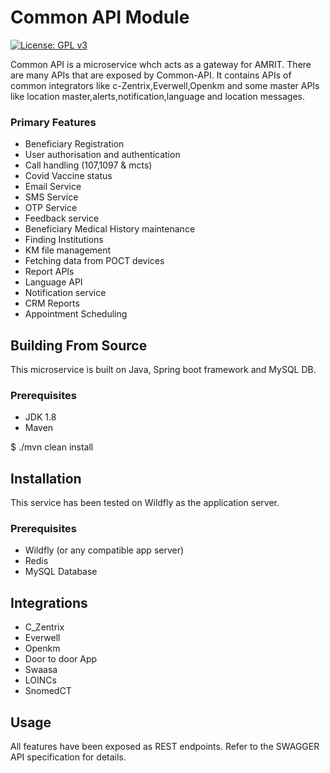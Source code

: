 # Common API Module 
[![License: GPL v3](https://img.shields.io/badge/License-GPLv3-blue.svg)](https://www.gnu.org/licenses/gpl-3.0)  

Common API is a microservice whch acts as a gateway for AMRIT. There are many APIs that are exposed by Common-API. It contains APIs of common integrators like c-Zentrix,Everwell,Openkm and some master APIs like location master,alerts,notification,language and location messages.
### Primary Features
* Beneficiary Registration
* User authorisation and authentication
* Call handling (107,1097 & mcts)
* Covid Vaccine status
* Email Service
* SMS Service
* OTP Service
* Feedback service
* Beneficiary Medical History maintenance 
* Finding Institutions
* KM file management
* Fetching data from POCT devices
* Report APIs
* Language API
* Notification service
* CRM Reports
* Appointment Scheduling

## Building From Source
This microservice is built on Java, Spring boot framework and MySQL DB.

### Prerequisites 
* JDK 1.8
* Maven 

$ ./mvn clean install

## Installation
This service has been tested on Wildfly as the application server.

### Prerequisites 
* Wildfly (or any compatible app server)
* Redis
* MySQL Database

## Integrations
* C_Zentrix
* Everwell
* Openkm
* Door to door App
* Swaasa
* LOINCs
* SnomedCT

## Usage
All features have been exposed as REST endpoints. Refer to the SWAGGER API specification for details.

